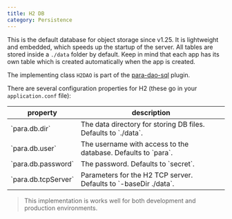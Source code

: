 ```yaml
---
title: H2 DB
category: Persistence
---
```


This is the default database for object storage since v1.25. It is lightweight and embedded, which speeds up the
startup of the server. All tables are stored inside a `./data` folder by default. Keep in mind that each app has its
own table which is created automatically when the app is created.

The implementing class `H2DAO` is part of the [para-dao-sql](https://github.com/Erudika/para-dao-sql) plugin.

There are several configuration properties for H2 (these go in your `application.conf` file):

<table class="table table-striped">
	<thead>
		<tr>
			<th>property</th>
			<th>description</th>
		</tr>
	</thead>
	<tbody>
		<tr><td>`para.db.dir`</td><td> The data directory for storing DB files. Defaults to `./data`.</td></tr>
		<tr><td>`para.db.user`</td><td> The username with access to the database. Defaults to `para`.</td></tr>
		<tr><td>`para.db.password`</td><td> The password. Defaults to `secret`.</td></tr>
		<tr><td>`para.db.tcpServer`</td><td> Parameters for the H2 TCP server. Defaults to `-baseDir ./data`.</td></tr>
	</tbody>
</table>

> This implementation is works well for both development and production environments.
